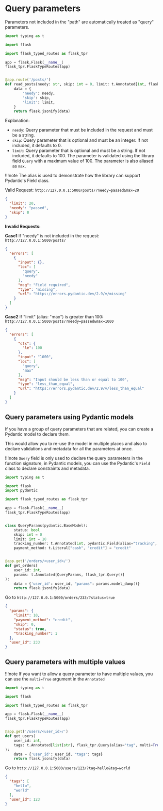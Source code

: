 # Query parameters

Parameters not included in the "path" are automatically treated as "query" parameters.

```python
import typing as t

import flask

import flask_typed_routes as flask_tpr

app = flask.Flask(__name__)
flask_tpr.FlaskTypeRoutes(app)


@app.route('/posts/')
def read_posts(needy: str, skip: int = 0, limit: t.Annotated[int, flask_tpr.Query(alias="max", le=100)] = 100):
    data = {
        'needy': needy,
        'skip': skip,
        'limit': limit,
    }
    return flask.jsonify(data)
```

Explanation:

- `needy`: Query parameter that must be included in the request and must be a string.
- `skip`: Query parameter that is optional and must be an integer. If not included, it defaults to 0.
- `limit`: Query parameter that is optional and must be a string. If not included, it defaults to 100. The parameter is
  validated using the library field `Query` with a maximum value of 100. The parameter is also aliased as `max`.

!!!note
    The alias is used to demonstrate how the library can support Pydantic's Field class.

Valid Request: `http://127.0.0.1:5000/posts/?needy=passed&max=20`

```json
{
  "limit": 20,
  "needy": "passed",
  "skip": 0
}
```

**Invalid Requests:**

**Case1** If "needy" is not included in the request: `http://127.0.0.1:5000/posts/`

```json
{
  "errors": [
    {
      "input": {},
      "loc": [
        "query",
        "needy"
      ],
      "msg": "Field required",
      "type": "missing",
      "url": "https://errors.pydantic.dev/2.9/v/missing"
    }
  ]
}
```

**Case2** If "limit" (alias: "max") is greater than 100: `http://127.0.0.1:5000/posts/?needy=passed&max=1000`

```json
{
  "errors": [
    {
      "ctx": {
        "le": 100
      },
      "input": "1000",
      "loc": [
        "query",
        "max"
      ],
      "msg": "Input should be less than or equal to 100",
      "type": "less_than_equal",
      "url": "https://errors.pydantic.dev/2.9/v/less_than_equal"
    }
  ]
}
```

## Query parameters using Pydantic models

If you have a group of query parameters that are related, you can create a Pydantic model to declare them.

This would allow you to re-use the model in multiple places and also to declare validations and metadata for all the
parameters at once.

!!!note
  `Query` field is only used to declare the query parameters in the function signature, in Pydantic models, you can use
  the Pydantic's `Field` class to declare constraints and metadata.

```python
import typing as t

import flask
import pydantic

import flask_typed_routes as flask_tpr

app = flask.Flask(__name__)
flask_tpr.FlaskTypeRoutes(app)


class QueryParams(pydantic.BaseModel):
    status: bool
    skip: int = 0
    limit: int = 10
    tracking_number: t.Annotated[int, pydantic.Field(alias="tracking", le=3)] = 1
    payment_method: t.Literal["cash", "credit"] = "credit"


@app.get('/orders/<user_id>/')
def get_orders(
    user_id: int,
    params: t.Annotated[QueryParams, flask_tpr.Query()]
):
    data = {'user_id': user_id, "params": params.model_dump()}
    return flask.jsonify(data)
```

Go to `http://127.0.0.1:5000/orders/233/?status=true`

```json
{
  "params": {
    "limit": 10,
    "payment_method": "credit",
    "skip": 0,
    "status": true,
    "tracking_number": 1
  },
  "user_id": 233
}
```

## Query parameters with multiple values

!!!note
  If you want to allow a query parameter to have multiple values, you can use the `multi=True` argument in the `Annotated`

```python
import typing as t

import flask

import flask_typed_routes as flask_tpr

app = flask.Flask(__name__)
flask_tpr.FlaskTypeRoutes(app)


@app.get('/users/<user_id>/')
def get_users(
    user_id: int,
    tags: t.Annotated[list[str], flask_tpr.Query(alias="tag", multi=True)] = (),
):
    data = {'user_id': user_id, "tags": tags}
    return flask.jsonify(data)
```

Go to `http://127.0.0.1:5000/users/123/?tag=hello&tag=world`

```json
{
  "tags": [
    "hello",
    "world"
  ],
  "user_id": 123
}
```
